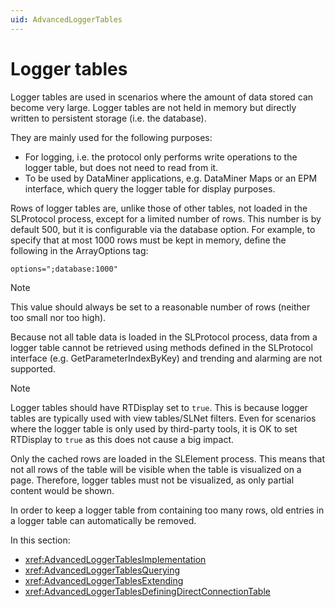 ```yaml
---
uid: AdvancedLoggerTables
---
```


# Logger tables

Logger tables are used in scenarios where the amount of data stored can become very large. Logger tables are not held in memory but directly written to persistent storage (i.e. the database).

They are mainly used for the following purposes:

- For logging, i.e. the protocol only performs write operations to the logger table, but does not need to read from it.
- To be used by DataMiner applications, e.g. DataMiner Maps or an EPM interface, which query the logger table for display purposes.

Rows of logger tables are, unlike those of other tables, not loaded in the SLProtocol process, except for a limited number of rows. This number is by default 500, but it is configurable via the database option. For example, to specify that at most 1000 rows must be kept in memory, define the following in the ArrayOptions tag:

```xml
options=";database:1000"
```

> [!NOTE]
> This value should always be set to a reasonable number of rows (neither too small nor too high).

Because not all table data is loaded in the SLProtocol process, data from a logger table cannot be retrieved using methods defined in the SLProtocol interface (e.g. GetParameterIndexByKey) and trending and alarming are not supported.

> [!NOTE]
> Logger tables should have RTDisplay set to `true`. This is because logger tables are typically used with view tables/SLNet filters. Even for scenarios where the logger table is only used by third-party tools, it is OK to set RTDisplay to `true` as this does not cause a big impact.

Only the cached rows are loaded in the SLElement process. This means that not all rows of the table will be visible when the table is visualized on a page. Therefore, logger tables must not be visualized, as only partial content would be shown.

In order to keep a logger table from containing too many rows, old entries in a logger table can automatically be removed.

In this section:

- <xref:AdvancedLoggerTablesImplementation>
- <xref:AdvancedLoggerTablesQuerying>
- <xref:AdvancedLoggerTablesExtending>
- <xref:AdvancedLoggerTablesDefiningDirectConnectionTable>
